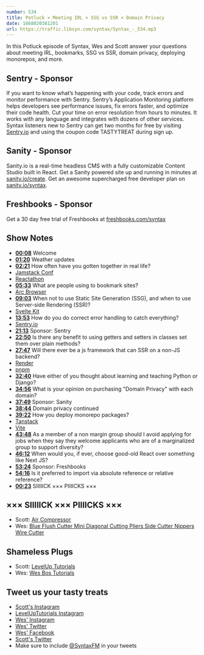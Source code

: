 ```yaml
---
number: 534
title: Potluck × Meeting IRL × SSG vs SSR × Domain Privacy
date: 1668020381201
url: https://traffic.libsyn.com/syntax/Syntax_-_534.mp3
---
```


In this Potluck episode of Syntax, Wes and Scott answer your questions about meeting IRL, bookmarks, SSG vs SSR, domain privacy, deploying monorepos, and more.

## Sentry  - Sponsor

If you want to know what’s happening with your code, track errors and monitor performance with Sentry. Sentry’s Application Monitoring platform helps developers see performance issues, fix errors faster, and optimize their code health. Cut your time on error resolution from hours to minutes. It works with any language and integrates with dozens of other services. Syntax listeners new to Sentry can get two months for  free by visiting [Sentry.io](https://sentry.io) and using the coupon code TASTYTREAT during sign up.

## Sanity - Sponsor

Sanity.io is a real-time headless CMS with a fully customizable Content Studio built in React. Get a Sanity powered site up and running in minutes at [sanity.io/create](https://www.sanity.io/create). Get an awesome supercharged free developer plan on [sanity.io/syntax](https://www.sanity.io/syntax).

## Freshbooks - Sponsor

Get a 30 day free trial of Freshbooks at [freshbooks.com/syntax](https://freshbooks.com/syntax)

## Show Notes

* **[00:08](#t=00:08)** Welcome
* **[01:20](#t=01:20)** Weather updates
* **[02:21](#t=02:21)** How often have you gotten together in real life?
* [Jamstack Conf](https://jamstack.org/conf/)
* [Reactathon](https://www.reactathon.com)
* **[05:33](#t=05:33)** What are people using to bookmark sites?
* [Arc Browser](https://arc.net)
* **[09:03](#t=09:03)** When not to use Static Site Generation (SSG), and when to use Server-side Rendering (SSR)?
* [Svelte Kit](https://kit.svelte.dev)
* **[13:53](#t=13:53)** How do you do correct error handling to catch everything?
* [Sentry.io](https://sentry.io)
* **[21:13](#t=21:13)** Sponsor: Sentry
* **[22:50](#t=22:50)** Is there any benefit to using getters and setters in classes set them over plain methods?
* **[27:47](#t=27:47)** Will there ever be a js framework that can SSR on a non-JS backend?
* [Render](https://render.com)
* [pnpm](https://pnpm.io)
* **[32:40](#t=32:40)** Have either of you thought about learning and teaching Python or Django?
* **[34:56](#t=34:56)** What is your opinion on purchasing "Domain Privacy" with each domain?
* **[37:49](#t=37:49)** Sponsor: Sanity
* **[38:44](#t=38:44)** Domain privacy continued
* **[39:22](#t=39:22)** How you deploy monorepo packages?
* [Tanstack](https://tanstack.com)
* [Vite](https://vitejs.dev)
* **[43:48](#t=43:48)** As a member of a non margin group should I avoid applying for jobs when they say they welcome applicants who are of a marginalized group to support diversity?
* **[46:12](#t=46:12)** When would you, if ever, choose good-old React over something like Next JS?
* **[53:24](#t=53:24)** Sponsor: Freshbooks
* **[54:16](#t=54:16)** Is it preferred to import via absolute reference or relative reference?
* **[00:23](#t=00:23)** SIIIIICK ××× PIIIICKS ×××

## ××× SIIIIICK ××× PIIIICKS ×××

* Scott: [Air Compressor](https://amzn.to/3TxLUFx)
* Wes: [Blue Flush Cutter Mini Diagonal Cutting Pliers Side Cutter Nippers Wire Cutter](https://amzn.to/3VVnXK0)

## Shameless Plugs

* Scott: [LevelUp Tutorials](https://leveluptutorials.com/tutorials/keystone-js/introduction)
* Wes: [Wes Bos Tutorials](https://wesbos.com/courses)

## Tweet us your tasty treats

* [Scott's Instagram](https://www.instagram.com/stolinski/)
* [LevelUpTutorials Instagram](https://www.instagram.com/LevelUpTutorials/)
* [Wes' Instagram](https://www.instagram.com/wesbos/)
* [Wes' Twitter](https://twitter.com/wesbos)
* [Wes' Facebook](https://www.facebook.com/wesbos.developer)
* [Scott's Twitter](https://twitter.com/stolinski)
* Make sure to include [@SyntaxFM](https://twitter.com/SyntaxFM) in your tweets
